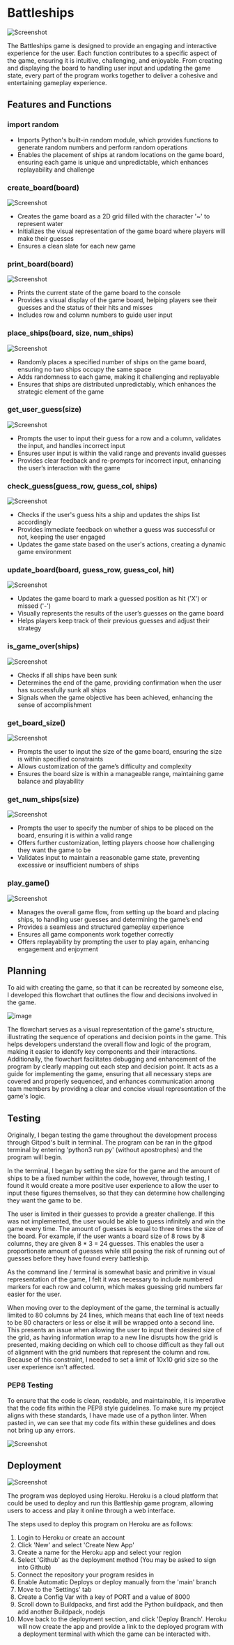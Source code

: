 # Battleships
![Screenshot](assets/images/command-line.png)

The Battleships game is designed to provide an engaging and interactive experience for the user. Each function contributes to a specific aspect of the game, ensuring it is intuitive, challenging, and enjoyable. From creating and displaying the board to handling user input and updating the game state, every part of the program works together to deliver a cohesive and entertaining gameplay experience.

## Features and Functions

### import random
- Imports Python's built-in random module, which provides functions to generate random numbers and perform random operations
- Enables the placement of ships at random locations on the game board, ensuring each game is unique and unpredictable, which enhances replayability and challenge

### create_board(board)
![Screenshot](assets/images/create-board.png)
- Creates the game board as a 2D grid filled with the character '~' to represent water
- Initializes the visual representation of the game board where players will make their guesses
- Ensures a clean slate for each new game

### print_board(board)
![Screenshot](assets/images/print-board.png)
- Prints the current state of the game board to the console
- Provides a visual display of the game board, helping players see their guesses and the status of their hits and misses
- Includes row and column numbers to guide user input

### place_ships(board, size, num_ships)
![Screenshot](assets/images/place-ships.png)
- Randomly places a specified number of ships on the game board, ensuring no two ships occupy the same space
- Adds randomness to each game, making it challenging and replayable
- Ensures that ships are distributed unpredictably, which enhances the strategic element of the game

### get_user_guess(size)
![Screenshot](assets/images/get-user-guess.png)
- Prompts the user to input their guess for a row and a column, validates the input, and handles incorrect input
- Ensures user input is within the valid range and prevents invalid guesses
- Provides clear feedback and re-prompts for incorrect input, enhancing the user’s interaction with the game

### check_guess(guess_row, guess_col, ships)
![Screenshot](assets/images/check-guess.png)
- Checks if the user's guess hits a ship and updates the ships list accordingly
- Provides immediate feedback on whether a guess was successful or not, keeping the user engaged
- Updates the game state based on the user's actions, creating a dynamic game environment

### update_board(board, guess_row, guess_col, hit)
![Screenshot](assets/images/update-board.png)
- Updates the game board to mark a guessed position as hit ('X') or missed ('-')
- Visually represents the results of the user’s guesses on the game board
- Helps players keep track of their previous guesses and adjust their strategy

### is_game_over(ships)
![Screenshot](assets/images/is-game-over.png)
- Checks if all ships have been sunk
- Determines the end of the game, providing confirmation when the user has successfully sunk all ships
- Signals when the game objective has been achieved, enhancing the sense of accomplishment

### get_board_size()
![Screenshot](assets/images/get-board-size.png)
- Prompts the user to input the size of the game board, ensuring the size is within specified constraints
- Allows customization of the game’s difficulty and complexity
- Ensures the board size is within a manageable range, maintaining game balance and playability

### get_num_ships(size)
![Screenshot](assets/images/get-num-ships.png)
- Prompts the user to specify the number of ships to be placed on the board, ensuring it is within a valid range
- Offers further customization, letting players choose how challenging they want the game to be
- Validates input to maintain a reasonable game state, preventing excessive or insufficient numbers of ships

### play_game()
![Screenshot](assets/images/play-game.png)
- Manages the overall game flow, from setting up the board and placing ships, to handling user guesses and determining the game’s end
- Provides a seamless and structured gameplay experience
- Ensures all game components work together correctly
- Offers replayability by prompting the user to play again, enhancing engagement and enjoyment

## Planning
To aid with creating the game, so that it can be recreated by someone else, I developed this flowchart that outlines the flow and decisions involved in the game.

![image](assets/images/flow-diagram.jpeg)

The flowchart serves as a visual representation of the game's structure, illustrating the sequence of operations and decision points in the game. This helps developers understand the overall flow and logic of the program, making it easier to identify key components and their interactions. Additionally, the flowchart facilitates debugging and enhancement of the program by clearly mapping out each step and decision point. It acts as a guide for implementing the game, ensuring that all necessary steps are covered and properly sequenced, and enhances communication among team members by providing a clear and concise visual representation of the game's logic.

## Testing

Originally, I began testing the game throughout the development process through Gitpod's built in terminal. The program can be ran in the gitpod terminal by entering 'python3 run.py' (without apostrophes) and the program will begin.

In the terminal, I began by setting the size for the game and the amount of ships to be a fixed number within the code, however, through testing, I found it would create a more positive user experience to allow the user to input these figures themselves, so that they can determine how challenging they want the game to be.

The user is limited in their guesses to provide a greater challenge. If this was not implemented, the user would be able to guess infinitely and win the game every time. The amount of guesses is equal to three times the size of the board. For example, if the user wants a board size of 8 rows by 8 columns, they are given 8 * 3 = 24 guesses. This enables the user a proportionate amount of guesses while still posing the risk of running out of guesses before they have found every battleship.

As the command line / terminal is somewhat basic and primitive in visual representation of the game, I felt it was necessary to include numbered markers for each row and column, which makes guessing grid numbers far easier for the user.

When moving over to the deployment of the game, the terminal is actually limited to 80 columns by 24 lines, which means that each line of text needs to be 80 characters or less or else it will be wrapped onto a second line. This presents an issue when allowing the user to input their desired size of the grid, as having information wrap to a new line disrupts how the grid is presented, making deciding on which cell to choose difficult as they fall out of alignment with the grid numbers that represent the column and row. Because of this constraint, I needed to set a limit of 10x10 grid size so the user experience isn't affected.

### PEP8 Testing

To ensure that the code is clean, readable, and maintainable, it is imperative that the code fits within the PEP8 style guidelines. To make sure my project aligns with these standards, I have made use of a python linter. When pasted in, we can see that my code fits within these guidelines and does not bring up any errors.

![Screenshot](assets/images/linter.png)

## Deployment
![Screenshot](assets/images/deployment.png)

The program was deployed using Heroku. Heroku is a cloud platform that could be used to deploy and run this Battleship game program, allowing users to access and play it online through a web interface.

The steps used to deploy this program on Heroku are as follows:

1. Login to Heroku or create an account
2. Click 'New' and select 'Create New App'
3. Create a name for the Heroku app and select your region
4. Select 'Github' as the deployment method (You may be asked to sign into Github)
5. Connect the repository your program resides in
6. Enable Automatic Deploys or deploy manually from the 'main' branch
7. Move to the 'Settings' tab
8. Create a Config Var with a key of PORT and a value of 8000
9. Scroll down to Buildpacks, and first add the Python buildpack, and then add another Buildpack, nodejs
10. Move back to the deployment section, and click 'Deploy Branch'. Heroku will now create the app and provide a link to the deployed program with a deployment terminal with which the game can be interacted with.